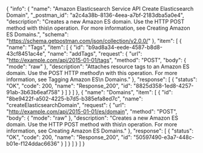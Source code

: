 {
  "info": {
    "name": "Amazon Elasticsearch Service API Create Elasticsearch Domain",
    "_postman_id": "a2c4a38b-8136-4eea-a7bf-2183dba5a0e4",
    "description": "Creates a new Amazon ES domain. Use the HTTP POST method with this\n                operation. For more information, see Creating Amazon ES Domains.",
    "schema": "https://schema.getpostman.com/json/collection/v2.0.0/"
  },
  "item": [
    {
      "name": "Tags",
      "item": [
        {
          "id": "b9ad8a34-eede-4587-b8d8-43cf8451ac4e",
          "name": "addTags",
          "request": {
            "url": "http://example.com/api/2015-01-01/tags",
            "method": "POST",
            "body": {
              "mode": "raw"
            },
            "description": "Attaches resource tags to an Amazon ES domain. Use the POST HTTP method\n                with this operation. For more information, see Tagging Amazon ES\n                Domains."
          },
          "response": [
            {
              "status": "OK",
              "code": 200,
              "name": "Response_200",
              "id": "8825d358-1ed8-4257-91ab-3b63b6eaf758"
            }
          ]
        }
      ]
    },
    {
      "name": "Domains",
      "item": [
        {
          "id": "8be9422f-a502-4225-b7d5-b385efa8ed7c",
          "name": "createElasticsearchDomain",
          "request": {
            "url": "http://example.com/api/2015-01-01/es/domain",
            "method": "POST",
            "body": {
              "mode": "raw"
            },
            "description": "Creates a new Amazon ES domain. Use the HTTP POST method with this\n                operation. For more information, see Creating Amazon ES Domains."
          },
          "response": [
            {
              "status": "OK",
              "code": 200,
              "name": "Response_200",
              "id": "50597490-e3a7-448c-b01e-f124ddac6636"
            }
          ]
        }
      ]
    }
  ]
}